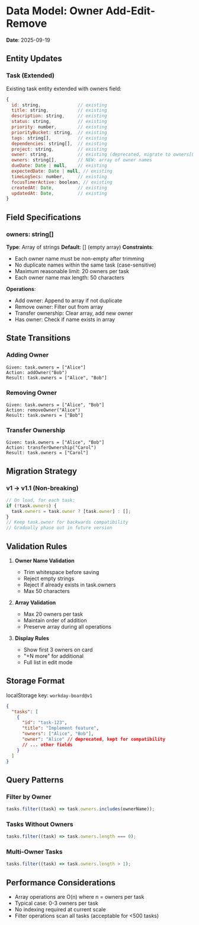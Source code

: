 # Data Model: Owner Add-Edit-Remove

**Date**: 2025-09-19

## Entity Updates

### Task (Extended)

Existing task entity extended with owners field:

```javascript
{
  id: string,              // existing
  title: string,           // existing
  description: string,     // existing
  status: string,          // existing
  priority: number,        // existing
  priorityBucket: string,  // existing
  tags: string[],          // existing
  dependencies: string[],  // existing
  project: string,         // existing
  owner: string,           // existing (deprecated, migrate to owners[0])
  owners: string[],        // NEW: array of owner names
  dueDate: Date | null,    // existing
  expectedDate: Date | null, // existing
  timeLogSecs: number,     // existing
  focusTimerActive: boolean, // existing
  createdAt: Date,         // existing
  updatedAt: Date,         // existing
}
```

## Field Specifications

### owners: string[]

**Type**: Array of strings
**Default**: [] (empty array)
**Constraints**:

- Each owner name must be non-empty after trimming
- No duplicate names within the same task (case-sensitive)
- Maximum reasonable limit: 20 owners per task
- Each owner name max length: 50 characters

**Operations**:

- Add owner: Append to array if not duplicate
- Remove owner: Filter out from array
- Transfer ownership: Clear array, add new owner
- Has owner: Check if name exists in array

## State Transitions

### Adding Owner

```
Given: task.owners = ["Alice"]
Action: addOwner("Bob")
Result: task.owners = ["Alice", "Bob"]
```

### Removing Owner

```
Given: task.owners = ["Alice", "Bob"]
Action: removeOwner("Alice")
Result: task.owners = ["Bob"]
```

### Transfer Ownership

```
Given: task.owners = ["Alice", "Bob"]
Action: transferOwnership("Carol")
Result: task.owners = ["Carol"]
```

## Migration Strategy

### v1 → v1.1 (Non-breaking)

```javascript
// On load, for each task:
if (!task.owners) {
  task.owners = task.owner ? [task.owner] : [];
}
// Keep task.owner for backwards compatibility
// Gradually phase out in future version
```

## Validation Rules

1. **Owner Name Validation**
   - Trim whitespace before saving
   - Reject empty strings
   - Reject if already exists in task.owners
   - Max 50 characters

2. **Array Validation**
   - Max 20 owners per task
   - Maintain order of addition
   - Preserve array during all operations

3. **Display Rules**
   - Show first 3 owners on card
   - "+N more" for additional
   - Full list in edit mode

## Storage Format

localStorage key: `workday-board@v1`

```json
{
  "tasks": [
    {
      "id": "task-123",
      "title": "Implement feature",
      "owners": ["Alice", "Bob"],
      "owner": "Alice" // deprecated, kept for compatibility
      // ... other fields
    }
  ]
}
```

## Query Patterns

### Filter by Owner

```javascript
tasks.filter((task) => task.owners.includes(ownerName));
```

### Tasks Without Owners

```javascript
tasks.filter((task) => task.owners.length === 0);
```

### Multi-Owner Tasks

```javascript
tasks.filter((task) => task.owners.length > 1);
```

## Performance Considerations

- Array operations are O(n) where n = owners per task
- Typical case: 0-3 owners per task
- No indexing required at current scale
- Filter operations scan all tasks (acceptable for <500 tasks)
